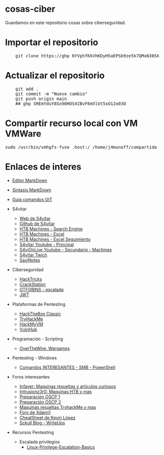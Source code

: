 # cosas-ciber

Guardamos en este repositorio cosas sobre ciberseguridad.

Importar el repositorio
======

<pre>
	git clone https://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@github.com/jamunoz412/cosas-ciber.git
</pre>

Actualizar el repositorio
======
<pre>
	git add .
	git commit -m "Nuevo cambio"
	git push origin main
	## 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
</pre>


Compartir recurso local con VM VMWare
======
<pre>
sudo /usr/bin/vmhgfs-fuse .host:/ /home/j4munoff/compartida -o subtype=vmhgfs-fuse,allow_other
</pre>


Enlaces de interes
======
* [Editor MarkDown](https://mark.reaper.im/) 
* [Sintasis MarkDown](https://markdown.es/sintaxis-markdown/) 
* [Guia comandos GIT](https://rogerdudler.github.io/git-guide/index.es.html) 

* S4vitar
    * [Web de S4vitar](https://s4vitar.github.io/)
    * [Github de S4vitar](https://github.com/s4vitar)
    * [HTB Machines - Search Engine](https://htbmachines.github.io/)
    * [HTB Machines - Excel](https://docs.google.com/spreadsheets/d/1dzvaGlT_0xnT-PGO27Z_4prHgA8PHIpErmoWdlUrSoA/)
    * [HTB Machines - Excel Seguimiento](https://docs.google.com/spreadsheets/d/1-g6fj_vb3g3E4DCnOmRfexBQtTv2zZaJgHiD4g6288U/)
    * [S4vitar Youtube - Principal](https://www.youtube.com/c/s4vitar/videos)
    * [S4viOnLive Youtube - Secundario - Machines](https://www.youtube.com/c/S4viOnLive/videos)
    * [S4vitar Twich](https://www.twitch.tv/s4vitaar?lang=es)
    * [SaviNotes](https://s4vinotes.michellopez.org/validation.html)

* Ciberseguridad
    * [HackTricks](https://book.hacktricks.xyz/welcome/readme)   
    * [CrackStation](https://crackstation.net/)
    * [GTFOBINS - escalada](gtfobins/mysql/#shell)
    * [JWT](https://jwt.io/)
    
* Plataformas de Pentesting 
    * [HackTheBox Classic](https://www.hackthebox.com/)
    * [TryHackMe](https://tryhackme.com/)
    * [HackMyVM](https://hackmyvm.eu/)
    * [VulnHub](https://www.vulnhub.com/)

* Programación - Scripting
    * [OverTheWire: Wargames](https://overthewire.org/wargames/)   

* Pentesting - Windows
    * [Comandos INTERESANTES - SMB - PowerShell](https://intrusionz3r0.github.io/posts/Windows/)
    
* Foros interesantes
    * [Infayer: Maquinas resueltas y articulos curiosos](https://infayer.com/)
    * [Intrusionz3r0: Maquinas HTB y mas](https://intrusionz3r0.github.io/posts/Windows/)
    * [Preparación OSCP 1](https://iaraoz.medium.com/camino-al-oscp-75ed8dd78390)
    * [Preparación OSCP 2](https://hackinglethani.com/es/como-aprobar-el-oscp/)
    * [Maquinas resueltas TryhackMe y mas](https://guarina0x0.github.io/)
    * [Foro de Xdann1](https://xdann1.github.io/)
    * [CheatSheet de Kevin López](https://fackingamatherae.gitbook.io/cheatsheet/)
    * [Sckull Blog - WriteUps](https://sckull.github.io/)
    
     
* Recursos Pentesting
    * Escalada privilegios
       * [Linux-Privilege-Escalation-Basics](https://github.com/RoqueNight/Linux-Privilege-Escalation-Basics)
